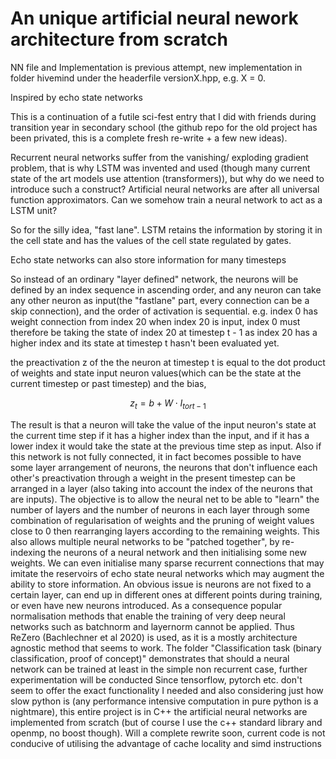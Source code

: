 # An unique artificial neural nework architecture from scratch
NN file and Implementation is previous attempt, new implementation in folder hivemind under the headerfile versionX.hpp, e.g. X = 0.


Inspired by echo state networks

This is a continuation of a futile sci-fest entry that I did with friends during transition year in secondary school (the github repo for the old project has been privated, this is a complete fresh re-write + a few new ideas).

Recurrent neural networks suffer from the vanishing/ exploding gradient problem, that is why LSTM was invented and used (though many current state of the art models use attention (transformers)), but why do we need to introduce such a construct? Artificial neural networks are after all universal function approximators. Can we somehow train a neural network to act as a LSTM unit? 

So for the silly idea, "fast lane". 
LSTM retains the information by storing it in the cell state and has the values of the cell state regulated by gates. 

Echo state networks can also store information for many timesteps

So instead of an ordinary "layer defined" network, the neurons will be defined by an index sequence in ascending order, and any neuron can take any other neuron as input(the "fastlane" part, every connection can be a skip connection), and the order of activation is sequential. e.g. index 0 has weight connection from index 20 when index 20 is input, index 0 must therefore be taking the state of index 20 at timestep t - 1 as index 20 has a higher index and its state at timestep t hasn't been evaluated yet. 

the preactivation z of the the neuron at timestep t is equal to the dot product of weights and state input neuron values(which can be the state at the current timestep or past timestep) and the bias,
```math
z_t = b + W \cdot I_{t or t-1}
```

The result is that a neuron will take the value of the input neuron's state at the current time step if it has a higher index than the input, and if it has a lower index it would take the state at the previous time step as input. Also if this network is not fully connected, it in fact becomes possible to have some layer arrangement of neurons, the neurons that don't influence each other's preactivation through a weight in the present timestep can be arranged in a layer (also taking into account the index of the neurons that are inputs). The objective is to allow the neural net to be able to "learn" the number of layers and the number of neurons in each layer through some combination of regularisation of weights and the pruning of weight values close to 0 then rearranging layers according to the remaining weights. This also allows multiple neural networks to be "patched together", by re-indexing the neurons of a neural network and then initialising some new weights. We can even initialise many sparse recurrent connections that may imitate the reservoirs of echo state neural networks which may augment the ability to store information.
An obvious issue is neurons are not fixed to a certain layer, can end up in different ones at different points during training, or even have new neurons introduced. As a consequence popular normalisation methods that enable the training of very deep neural networks such as batchnorm and layernorm cannot be applied. Thus ReZero (Bachlechner et al 2020) is used, as it is a mostly architecture agnostic method that seems to work.
The folder "Classification task (binary classification, proof of concept)" demonstrates that should a neural network can be trained at least in the simple non recurrent case, further experimentation will be conducted
Since tensorflow, pytorch etc. don't seem to offer the exact functionality I needed and also considering just how slow python is (any performance intensive computation in pure python is a nightmare), this entire project is in C++ the artificial neural networks are implemented from scratch (but of course I use the c++ standard library and openmp, no boost though).
Will a complete rewrite soon, current code is not conducive of utilising the advantage of cache locality and simd instructions

